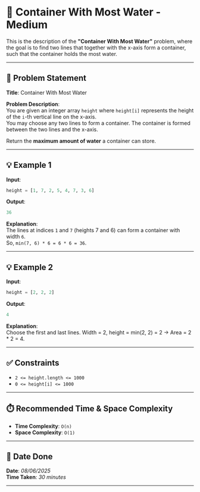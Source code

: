 # 🧮 Container With Most Water - Medium

This is the description of the **"Container With Most Water"** problem, where the goal is to find two lines that together with the x-axis form a container, such that the container holds the most water.

---

## 📌 Problem Statement

**Title**: Container With Most Water

**Problem Description**:  
You are given an integer array `height` where `height[i]` represents the height of the `i`-th vertical line on the x-axis.  
You may choose any two lines to form a container. The container is formed between the two lines and the x-axis.

Return the **maximum amount of water** a container can store.

---

## 💡 Example 1

**Input**:  
```python
height = [1, 7, 2, 5, 4, 7, 3, 6]
```

**Output**:  
```python
36
```

**Explanation**:  
The lines at indices `1` and `7` (heights 7 and 6) can form a container with width `6`.  
So, `min(7, 6) * 6 = 6 * 6 = 36`.

---

## 💡 Example 2

**Input**:  
```python
height = [2, 2, 2]
```

**Output**:  
```python
4
```

**Explanation**:  
Choose the first and last lines. Width = 2, height = min(2, 2) = 2 → Area = 2 * 2 = 4.

---

## ✅ Constraints

- `2 <= height.length <= 1000`  
- `0 <= height[i] <= 1000`

---

## ⏱️ Recommended Time & Space Complexity

- **Time Complexity**: `O(n)`  
- **Space Complexity**: `O(1)`  

---

## 📅 Date Done

**Date**: *08/06/2025*  
**Time Taken**: *30 minutes*

---